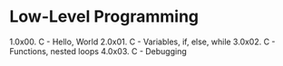 # Low-Level Programming

1.0x00. C - Hello, World
2.0x01. C - Variables, if, else, while
3.0x02. C - Functions, nested loops
4.0x03. C - Debugging
